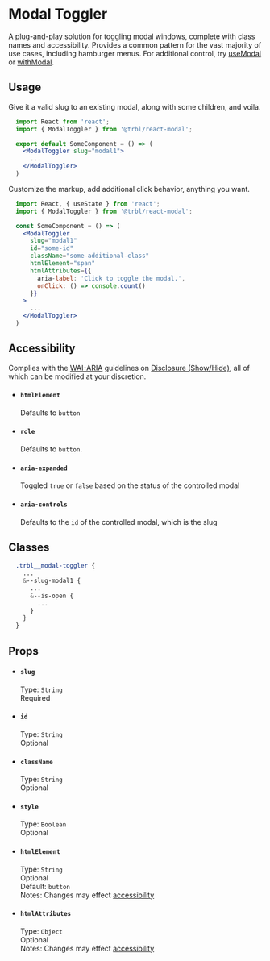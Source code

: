 # Modal Toggler

A plug-and-play solution for toggling modal windows, complete with class names and accessibility. Provides a common pattern for the vast majority of use cases, including hamburger menus. For additional control, try [useModal](../useModal/README.md) or [withModal](../withModal/README.md).

## Usage

Give it a valid slug to an existing modal, along with some children, and voila.

```jsx
  import React from 'react';
  import { ModalToggler } from '@trbl/react-modal';

  export default SomeComponent = () => (
    <ModalToggler slug="modal1">
      ...
    </ModalToggler>
  )
```

Customize the markup, add additional click behavior, anything you want.

```jsx
  import React, { useState } from 'react';
  import { ModalToggler } from '@trbl/react-modal';

  const SomeComponent = () => (
    <ModalToggler
      slug="modal1"
      id="some-id"
      className="some-additional-class"
      htmlElement="span"
      htmlAttributes={{
        aria-label: 'Click to toggle the modal.',
        onClick: () => console.count()
      }}
    >
      ...
    </ModalToggler>
  )
```

## Accessibility

Complies with the [WAI-ARIA](https://www.w3.org/WAI/intro/aria) guidelines on [Disclosure (Show/Hide)](https://www.w3.org/TR/wai-aria-practices/#disclosure), all of which can be modified at your discretion.

- #### `htmlElement`
  Defaults to `button`

- #### `role`
  Defaults to `button`.

- #### `aria-expanded`
  Toggled `true` or `false` based on the status of the controlled modal

- #### `aria-controls`
  Defaults to the `id` of the controlled modal, which is the slug

## Classes

```scss
  .trbl__modal-toggler {
    ...
    &--slug-modal1 {
      ...
      &--is-open {
        ...
      }
    }
  }
```

## Props

- #### `slug`
  Type: `String`\
  Required

- #### `id`
  Type: `String`\
  Optional

- #### `className`
  Type: `String`\
  Optional

- #### `style`
  Type: `Boolean`\
  Optional

- #### `htmlElement`
  Type: `String`\
  Optional\
  Default: `button`\
  Notes: Changes may effect [accessibility](#accessibility)

- #### `htmlAttributes`
  Type: `Object`\
  Optional\
  Notes: Changes may effect [accessibility](#accessibility)
